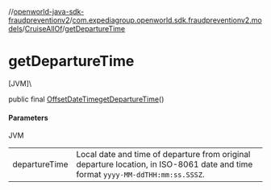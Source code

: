 //[openworld-java-sdk-fraudpreventionv2](../../../index.md)/[com.expediagroup.openworld.sdk.fraudpreventionv2.models](../index.md)/[CruiseAllOf](index.md)/[getDepartureTime](get-departure-time.md)

# getDepartureTime

[JVM]\

public final [OffsetDateTime](https://docs.oracle.com/javase/8/docs/api/java/time/OffsetDateTime.html)[getDepartureTime](get-departure-time.md)()

#### Parameters

JVM

| | |
|---|---|
| departureTime | Local date and time of departure from original departure location, in ISO-8061 date and time format `yyyy-MM-ddTHH:mm:ss.SSSZ`. |
